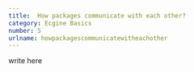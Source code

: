 ```yaml
---
title:  How packages communicate with each other?
category: Ecgine Basics
number: 5
urlname: howpackagescommunicatewitheachother
---
```


write here